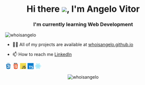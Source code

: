 <h1 align="center">Hi there <img src="https://raw.githubusercontent.com/kaueMarques/kaueMarques/master/hi.gif" width="30px">, I'm Angelo Vitor</h1>
<h3 align="center">I'm currently learning Web Development</h3>
<p align="left"> <img src="https://komarev.com/ghpvc/?username=whoisangelo" alt="whoisangelo" /> </p>

- 👨‍💻 All of my projects are available at [whoisangelo.github.io](https://whoisangelo.github.io/)

- 📫 How to reach me [LinkedIn](https://www.linkedin.com/in/angelo-vitor-maia-dias-65b9b717a/)

<p align="left">
<img src="https://raw.githubusercontent.com/devicons/devicon/master/icons/css3/css3-plain-wordmark.svg" alt="css3"  width="20" height="20"/>
<img src="https://raw.githubusercontent.com/devicons/devicon/master/icons/html5/html5-original-wordmark.svg" alt="html5"  width="20" height="20"/>
<img src="https://raw.githubusercontent.com/devicons/devicon/master/icons/javascript/javascript-original.svg" alt="javascript" width="20" height="20"/>
<img src="https://raw.githubusercontent.com/devicons/devicon/master/icons/typescript/typescript-original.svg" alt="typescript" width="20" height="20"/>
<img src="https://raw.githubusercontent.com/devicons/devicon/master/icons/react/react-original.svg" alt="react" width="20" height="20"/>
</p>
<p align="center">
<img src="https://github-readme-stats.vercel.app/api?username=whoisangelo&show_icons=true" alt="whoisangelo"/> 
</p>
